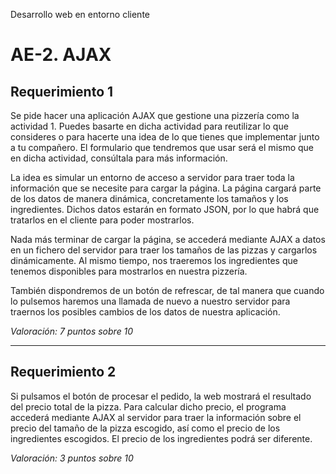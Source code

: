Desarrollo web en entorno cliente

# AE-2. AJAX

## **Requerimiento 1**

Se pide hacer una aplicación AJAX que gestione una pizzería como la actividad 1. Puedes basarte en dicha actividad para reutilizar lo que consideres o para hacerte una idea de lo que tienes que implementar junto a tu compañero. El formulario que tendremos que usar será el mismo que en dicha actividad, consúltala para más información.

La idea es simular un entorno de acceso a servidor para traer toda la información que se necesite para cargar la página. La página cargará parte de los datos de manera dinámica, concretamente los tamaños y los ingredientes. Dichos datos estarán en formato JSON, por lo que habrá que tratarlos en el cliente para poder mostrarlos.

Nada más terminar de cargar la página, se accederá mediante AJAX a datos en un fichero del servidor para traer los tamaños de las pizzas y cargarlos dinámicamente. Al mismo tiempo, nos traeremos los ingredientes que tenemos disponibles para mostrarlos en nuestra pizzería.

También dispondremos de un botón de refrescar, de tal manera que cuando lo pulsemos haremos una llamada de nuevo a nuestro servidor para traernos los posibles cambios de los datos de nuestra aplicación.

*Valoración: 7 puntos sobre 10*

-------------------------------------------------------------------------------------

## **Requerimiento 2**

Si pulsamos el botón de procesar el pedido, la web mostrará el resultado del precio total de la pizza. Para calcular dicho precio, el programa accederá mediante AJAX al servidor para traer la información sobre el precio del tamaño de la pizza escogido, así como el precio de los ingredientes escogidos. El precio de los ingredientes podrá ser diferente.

*Valoración: 3 puntos sobre 10*
